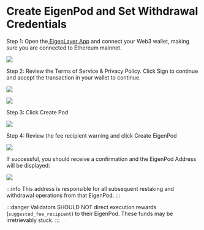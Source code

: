 # Create EigenPod and Set Withdrawal Credentials

Step 1: Open the[ EigenLayer App](https://goerli.eigenlayer.xyz/) and connect your Web3 wallet, making sure you are connected to Ethereum mainnet.

![](https://lh7-us.googleusercontent.com/HNaZjUx0-Tp6xqPD7T6BVccmiXiwbTLD2g4jw4R87xpGw_XsTAqXXJ1eYIBOeYKZOaQ0RcYBsOr3OrZL0xUG8l6xumGHqAbByRFYHe6Qoe5zeUgHL2fYCWnCi1SNNgIkTIdj8db9t3LHVsAJi6qA5Ys)

Step 2: Review the Terms of Service & Privacy Policy. Click Sign to continue and accept the transaction in your wallet to continue.

![](https://lh7-us.googleusercontent.com/NAjPWmiVugcK4LBKRe-Sj8bZKf5c9oR-hRmvr0jeQg3XN-eUdlasEru71Zjb59p30QnF-7fUbflVfEMxnfqC9HdQJXV2zpo3E7x1HgJm91bNybpzYbo4er1cPO8fv514uyZVcdT6Xu8GVFQHA6iT1pI)

![](https://lh7-us.googleusercontent.com/iLPD5MfrJT8krjQtly8sUUiqKtpTWXD58Ajp_jfKNTnNcV07s8TD-A2H0GLyPOmTHvFUWGho7qjICYzzhAvpyTwJh_Mpiq_k6lMWsNL7H5ns9OCVRa6MnjMpFpNDkNakfdTPVRcElFSfslcVJTHByN0)

Step 3: Click Create Pod

![](https://lh7-us.googleusercontent.com/JmrdFSRiYNSe_77cpb8ut3ZEH4FIgyO1D4Sm76QM3mi6agrvsXQ1_I6t_CVnZ3hP3YRFrVGPvHWo7rQFxhYylYSO02XTQ02wKFjpRdN1auJDmGJAdJJ6ubmAJ0XfbiEbeH_4n9Aq0VDMBkD_I4g-n_0)

Step 4: Review the fee recipient warning and click Create EigenPod

![](https://lh7-us.googleusercontent.com/gCiv9UYN6M4LTyyb78MXQJ9GeXCW-Sf-23FgWOw9JHs7wRvuSjMlfejOVgcc6ymUE0Lu98ojF-k6MZzdeV45KmYlnCM_jjdoecJcdozIacCGqd0cFNet-hdZdJ9iwVkL9-kg9suCQQhkYF9364PK_yQ)

If successful, you should receive a confirmation and the EigenPod Address will be displayed:

![](https://lh7-us.googleusercontent.com/LWnVdggenjRiCYhEeXbCGbr_HxNcSQx2BlGJFcAVn7V65J7jCpXXYnRYSWp-na2RZ39ZaqthMqjrKBmwCaRXrI_wFM9q1W_Aqb1QF9lOuMqWkhNh1mnOQbcRCdQZtgX9aEC7n3sWFKC4B5VsLifP6Uc)

:::info
This address is responsible for all subsequent restaking and withdrawal operations from that EigenPod.
:::

:::danger
Validators SHOULD NOT direct execution rewards (`suggested_fee_recipient`) to their EigenPod. These funds may be irretrievably stuck.
:::
